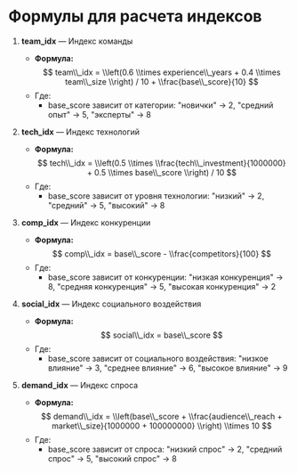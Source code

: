 # Формулы для расчета индексов

1. **team_idx** — Индекс команды
   - **Формула:**
   $$ team\\_idx = \\left(0.6 \\times experience\\_years + 0.4 \\times team\\_size \\right) / 10 + \\frac{base\\_score}{10} $$
   - Где:
     - base_score зависит от категории: "новички" → 2, "средний опыт" → 5, "эксперты" → 8

2. **tech_idx** — Индекс технологий
   - **Формула:**
   $$ tech\\_idx = \\left(0.5 \\times \\frac{tech\\_investment}{1000000} + 0.5 \\times base\\_score \\right) / 10 $$
   - Где:
     - base_score зависит от уровня технологии: "низкий" → 2, "средний" → 5, "высокий" → 8

3. **comp_idx** — Индекс конкуренции
   - **Формула:**
   $$ comp\\_idx = base\\_score - \\frac{competitors}{100} $$
   - Где:
     - base_score зависит от конкуренции: "низкая конкуренция" → 8, "средняя конкуренция" → 5, "высокая конкуренция" → 2

4. **social_idx** — Индекс социального воздействия
   - **Формула:**
   $$ social\\_idx = base\\_score $$
   - Где:
     - base_score зависит от социального воздействия: "низкое влияние" → 3, "среднее влияние" → 6, "высокое влияние" → 9

5. **demand_idx** — Индекс спроса
   - **Формула:**
   $$ demand\\_idx = \\left(base\\_score + \\frac{audience\\_reach + market\\_size}{1000000 + 100000000} \\right) \\times 10 $$
   - Где:
     - base_score зависит от спроса: "низкий спрос" → 2, "средний спрос" → 5, "высокий спрос" → 8
